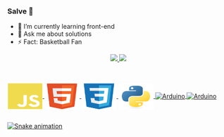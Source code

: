 ### Salve 🎯

- 🌱 I’m currently learning front-end
- 💬 Ask me about solutions
- ⚡ Fact: Basketball Fan

<div align="center">
  <a href="https://github.com/guilhjermeavila77">
  <img height="180em" src="https://github-readme-stats.vercel.app/api?username=guilhermeavila77&show_icons=true&theme=highcontrast&include_all_commits=true&count_private=true"/>
  <img height="180em" src="https://github-readme-stats.vercel.app/api/top-langs/?username=guilhermeavila77&layout=compact&langs_count=7&theme=highcontrast"/>
</div>
  
  ##
  
  <div style="display: inline_block"><br>
  <img align="center" alt="Js" height="60" width="80" src="https://raw.githubusercontent.com/devicons/devicon/master/icons/javascript/javascript-plain.svg">
  <img align="center" alt="HTML" height="60" width="80" src="https://raw.githubusercontent.com/devicons/devicon/master/icons/html5/html5-original.svg">
  <img align="center" alt="CSS" height="60" width="80" src="https://raw.githubusercontent.com/devicons/devicon/master/icons/css3/css3-original.svg">
  <img align="center" alt="Python" height="60" width="80" src="https://raw.githubusercontent.com/devicons/devicon/master/icons/python/python-original.svg">
  <img align="center" alt="Arduino" height="60" width="80" src="https://cdn.jsdelivr.net/gh/devicons/devicon/icons/arduino/arduino-original-wordmark.svg" />
  <img align="center" alt="Arduino" height="60" width="80" src="https://cdn.jsdelivr.net/gh/devicons/devicon/icons/labview/labview-original-wordmark.svg" />
    
   ##
  
   ![Snake animation](https://github.com/guilhermeavila77/guilhermeavila77/blob/output/github-contribution-grid-snake.svg)
   
</div>
